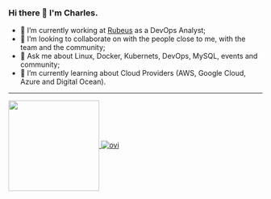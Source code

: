 ### Hi there 👋 I'm Charles.

- 🔭 I’m currently working at [Rubeus](https://rubeus.com.br/) as a DevOps Analyst;
- 👯 I’m looking to collaborate on with the people close to me, with the team and the community;
- 💬 Ask me about Linux, Docker, Kubernets, DevOps, MySQL, events and community;
- 🌱 I’m currently learning about Cloud Providers (AWS, Google Cloud, Azure and Digital Ocean).

---
<a href="https://github.com/chaaug">
  <img align="center" height="180rem" src="https://github-readme-stats.vercel.app/api?username=chaaug&show_icons=true">
</a>
<a href="https://github.com/chaaug">
  <img src="https://github-readme-stats.vercel.app/api/top-langs?username=chaaug&show_icons=true&locale=en&layout=compact&theme=chartreuse-dark" alt="ovi" />
</a>


<!--
**chaaug/chaaug** is a ✨ _special_ ✨ repository because its `README.md` (this file) appears on your GitHub profile.

Here are some ideas to get you started:

- 🔭 I’m currently working on ...
- 🌱 I’m currently learning ...
- 👯 I’m looking to collaborate on ...
- 🤔 I’m looking for help with ...
- 💬 Ask me about ...
- 📫 How to reach me: ...
- 😄 Pronouns: ...
- ⚡ Fun fact: ...
-->
